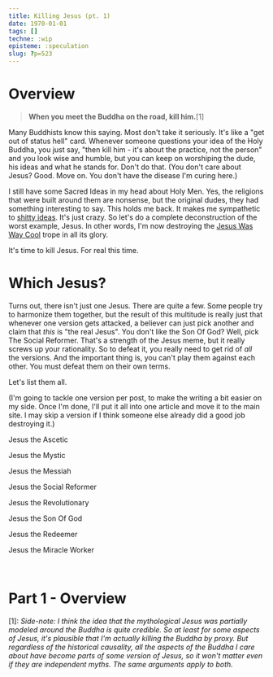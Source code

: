 ```yaml
---
title: Killing Jesus (pt. 1)
date: 1970-01-01
tags: []
techne: :wip
episteme: :speculation
slug: ?p=523
---
```


# Overview
<blockquote>
<p style="text-align: left;"><strong>When you meet the Buddha on the road, kill him.</strong>[1]</p>
</blockquote>
<p style="text-align: left;"><strong></strong>Many Buddhists know this saying. Most don't take it seriously. It's like a "get out of status hell" card. Whenever someone questions your idea of the Holy Buddha, you just say, "then kill him - it's about the practice, not the person" and you look wise and humble, but you can keep on worshiping the dude, his ideas and what he stands for. Don't do that. (You don't care about Jesus? Good. Move on. You don't have the disease I'm curing here.)</p>
I still have some Sacred Ideas in my head about Holy Men. Yes, the religions that were built around them are nonsense, but the original dudes, they had something interesting to say. This holds me back. It makes me sympathetic to <a href="http://blog.muflax.com/2011/09/20/a-rationalists-lament/">shitty ideas</a>. It's just crazy. So let's do a complete deconstruction of the worst example, Jesus. In other words, I'm now destroying the <a href="http://tvtropes.org/pmwiki/pmwiki.php/Main/JesusWasWayCool">Jesus Was Way Cool</a> trope in all its glory.

It's time to kill Jesus. For real this time.

# Which Jesus?

Turns out, there isn't just one Jesus. There are quite a few. Some people try to harmonize them together, but the result of this multitude is really just that whenever one version gets attacked, a believer can just pick another and claim that <em>this</em> is "the real Jesus". You don't like the Son Of God? Well, pick The Social Reformer. That's a strength of the Jesus meme, but it really screws up your rationality. So to defeat it, you really need to get rid of <em>all</em> the versions. And the important thing is, you can't play them against each other. You must defeat them on their own terms.

Let's list them all.

(I'm going to tackle one version per post, to make the writing a bit easier on my side. Once I'm done, I'll put it all into one article and move it to the main site. I may skip a version if I think someone else already did a good job destroying it.)

Jesus the Ascetic

Jesus the Mystic

Jesus the Messiah

Jesus the Social Reformer

Jesus the Revolutionary

Jesus the Son Of God

Jesus the Redeemer

Jesus the Miracle Worker

&nbsp;

# Part 1 - Overview

\[1\]: <em>Side-note: I think the idea that the mythological Jesus was partially modeled around the Buddha is quite credible. So at least for some aspects of Jesus, it's plausible that I'm actually killing the Buddha by proxy. But regardless of the historical causality, all the aspects of the Buddha I care about have become parts of some version of Jesus, so it won't matter even if they are independent myths. The same arguments apply to both.</em>